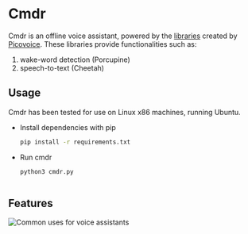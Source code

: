 # Cmdr

Cmdr is an offline voice assistant, powered by the [libraries](https://github.com/Picovoice) created by [Picovoice](https://picovoice.ai/). These libraries provide functionalities such as:

1. wake-word detection (Porcupine)
2. speech-to-text (Cheetah)



## Usage
Cmdr has been tested for use on Linux x86 machines, running Ubuntu.
* Install dependencies with pip
	```bash
	pip install -r requirements.txt
	```
* Run cmdr
	```bash
	python3 cmdr.py



## Features

![Common uses for voice assistants](https://ei.marketwatch.com/Multimedia/2018/01/18/Photos/ZH/MW-GC002_voice__20180118140125_ZH.jpg?uuid=fb25668e-fc81-11e7-9b31-9c8e992d421e )